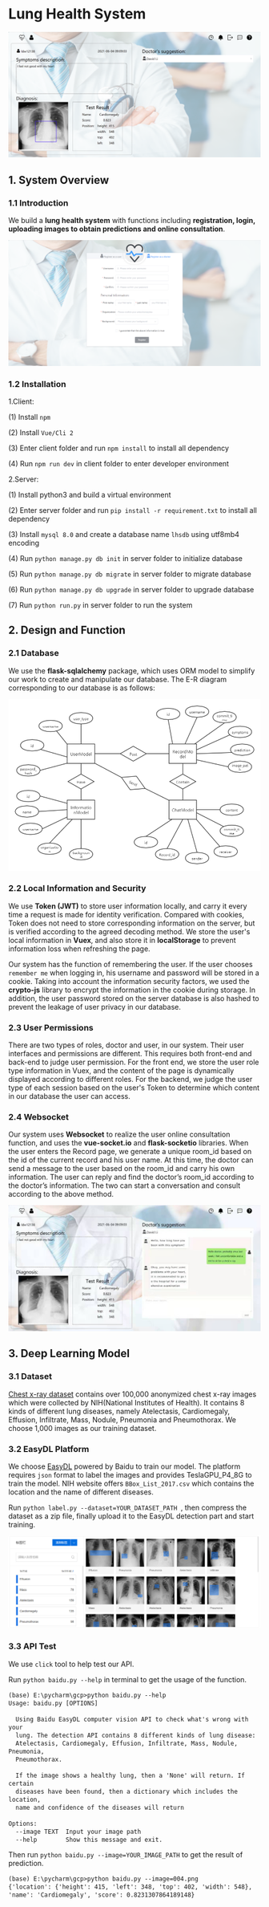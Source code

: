 #  Lung Health System

![overview](./picture/overview.png)



## 1. System Overview

### 1.1 Introduction

We build a **lung health system** with functions including **registration, login, uploading images to obtain predictions and online consultation**.

![register](./picture/register.png)

### 1.2 Installation

1.Client:

(1)  Install `npm`

(2)  Install `Vue/Cli 2`

(3)  Enter client folder and run `npm install` to install all dependency

(4)  Run `npm run dev` in client folder to enter developer environment

 

2.Server:

(1)  Install python3 and build a virtual environment

(2)  Enter server folder and run `pip install -r requirement.txt` to install all dependency

(3)  Install `mysql 8.0` and create a database name `lhsdb` using utf8mb4 encoding

(4)  Run `python manage.py db init` in server folder to initialize database

(5)  Run `python manage.py db migrate` in server folder to migrate database

(6)  Run `python manage.py db upgrade` in server folder to upgrade database

(7)  Run `python run.py` in server folder to run the system



## 2. Design and Function

### 2.1 Database

We use the **flask-sqlalchemy** package, which uses ORM model to simplify our work to create and manipulate our database. The E-R diagram corresponding to our database is as follows:

![E-R diagram](./picture/E-R.png)

### 2.2 Local Information and Security

We use **Token (JWT)** to store user information locally, and carry it every time a request is made for identity verification. Compared with cookies, Token does not need to store corresponding information on the server, but is verified according to the agreed decoding method. We store the user's local information in **Vuex**, and also store it in **localStorage** to prevent information loss when refreshing the page.

Our system has the function of remembering the user. If the user chooses `remember me` when logging in, his username and password will be stored in a cookie. Taking into account the information security factors, we used the **crypto-js** library to encrypt the information in the cookie during storage. In addition, the user password stored on the server database is also hashed to prevent the leakage of user privacy in our database.

### 2.3 User Permissions

There are two types of roles, doctor and user, in our system. Their user interfaces and permissions are different. This requires both front-end and back-end to judge user permission. For the front end, we store the user role type information in Vuex, and the content of the page is dynamically displayed according to different roles. For the backend, we judge the user type of each session based on the user's Token to determine which content in our database the user can access.

### 2.4 Websocket

Our system uses **Websocket** to realize the user online consultation function, and uses the **vue-socket.io** and **flask-socketio** libraries. When the user enters the Record page, we generate a unique room_id based on the id of the current record and his user name. At this time, the doctor can send a message to the user based on the room_id and carry his own information. The user can reply and find the doctor’s room_id according to the doctor’s information. The two can start a conversation and consult according to the above method.

![talk](./picture/talk.jpg)

## 3. Deep Learning Model

### 3.1 Dataset

[Chest x-ray dataset](https://www.nih.gov/news-events/news-releases/nih-clinical-center-provides-one-largest-publicly-available-chest-x-ray-datasets-scientific-community) contains over 100,000 anonymized chest x-ray images which were collected by NIH(National Institutes of Health). It contains 8 kinds of different lung diseases, namely Atelectasis, Cardiomegaly, Effusion, Infiltrate, Mass, Nodule,  Pneumonia and Pneumothorax. We choose 1,000 images as our training dataset.

### 3.2 EasyDL Platform

We choose [EasyDL](https://ai.baidu.com/easydl/) powered by Baidu to train our model. The platform requires `json` format to label the images and provides TeslaGPU_P4_8G to train the model. NIH website offers `BBox_List_2017.csv` which contains the location and the name of different diseases. 

Run `python label.py --dataset=YOUR_DATASET_PATH `, then compress the dataset as a zip file, finally upload it to the EasyDL detection part and start training.

![dataset](./picture/dataset.png)

### 3.3 API Test

We use `click` tool to help test our API.

Run `python baidu.py --help` in terminal to get the usage of the function.

```
(base) E:\pycharm\gcp>python baidu.py --help
Usage: baidu.py [OPTIONS]

  Using Baidu EasyDL computer vision API to check what's wrong with your
  lung. The detection API contains 8 different kinds of lung disease:
  Atelectasis, Cardiomegaly, Effusion, Infiltrate, Mass, Nodule, Pneumonia,
  Pneumothorax.

  If the image shows a healthy lung, then a 'None' will return. If certain
  diseases have been found, then a dictionary which includes the location,
  name and confidence of the diseases will return

Options:
  --image TEXT  Input your image path
  --help        Show this message and exit.
```

Then run `python baidu.py --image=YOUR_IMAGE_PATH` to get the result of prediction.

```
(base) E:\pycharm\gcp>python baidu.py --image=004.png
{'location': {'height': 415, 'left': 348, 'top': 402, 'width': 548}, 'name': 'Cardiomegaly', 'score': 0.8231307864189148}
```

